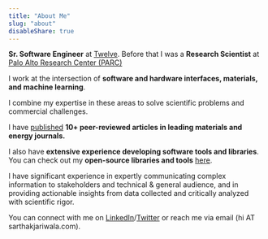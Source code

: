 ```yaml
---
title: "About Me"
slug: "about"
disableShare: true
---
```


**Sr. Software Engineer** at [Twelve](https://twelve.co). Before that I was a **Research Scientist** at [Palo Alto Research Center (PARC)](https://www.parc.com)

I work at the intersection of **software and hardware interfaces, materials, and machine learning**.

I combine my expertise in these areas to solve scientific problems and commercial challenges.

I have [published](https://scholar.google.com/citations?user=E2ixgRrcZfsC&hl=en&oi=ao) **10+ peer-reviewed articles in leading materials and energy journals.**

I also have **extensive experience developing software tools and libraries**. You can check out my **open-source libraries and tools** [here](/open-source-software).

I have significant experience in expertly communicating complex information to stakeholders and technical & general audience, and in providing actionable insights from data collected and critically analyzed with scientific rigor.

You can connect with me on [LinkedIn](https://www.linkedin.com/in/sarthak-jariwala-877858108/)/[Twitter](https://twitter.com/JariwalaSarthak/) or reach me via email (hi AT sarthakjariwala.com).
